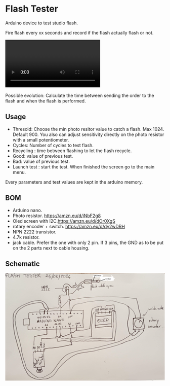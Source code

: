 # Flash Tester
Arduino device to test studio flash.

Fire flash every xx seconds and record if the flash actually flash or not.

![Video in action](20240824_201901.mp4)

Possible evolution: Calculate the time between sending the order to the flash and when the flash is performed.

## Usage

- Thresold: Choose the min photo resitor value to catch a flash. Max 1024. Default 900. You also can adjust sensitivity directly on the photo resistor with a small potentiometer.
- Cycles: Number of cycles to test flash.
- Recycling : time between flashing to let the flash recycle.
- Good: value of previous test.
- Bad: value of previous test.
- Launch test : start the test. When finished the screen go to the main menu.

Every parameters and test values are kept in the arduino memory.

## BOM
- Arduino nano.
- Photo resistor. https://amzn.eu/d/iNbF2g8
- Oled screen with I2C.https://amzn.eu/d/dOr0XgS
- rotary encoder + switch. https://amzn.eu/d/dy2wDRH
- NPN 2222 transistor.
- 4.7k resistor.
- jack cable. Prefer the one with only 2 pin. If 3 pins, the GND as to be put on the 2 parts next to cable housing.

## Schematic
![Draw of schematic](https://github.com/rataflo/flashTester/blob/main/doc/schematic.png)
